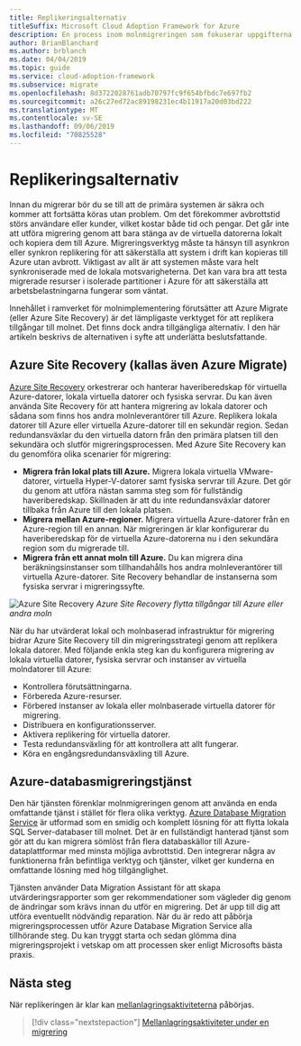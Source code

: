 ```yaml
---
title: Replikeringsalternativ
titleSuffix: Microsoft Cloud Adoption Framework for Azure
description: En process inom molnmigreringen som fokuserar uppgifterna för att migrera arbetsbelastningar till molnet.
author: BrianBlanchard
ms.author: brblanch
ms.date: 04/04/2019
ms.topic: guide
ms.service: cloud-adoption-framework
ms.subservice: migrate
ms.openlocfilehash: 8d3722028761adb70797fc9f654bfbdc7e697fb2
ms.sourcegitcommit: a26c27ed72ac89198231ec4b11917a20d03bd222
ms.translationtype: MT
ms.contentlocale: sv-SE
ms.lasthandoff: 09/06/2019
ms.locfileid: "70825528"
---
```

# <a name="replication-options"></a>Replikeringsalternativ

Innan du migrerar bör du se till att de primära systemen är säkra och kommer att fortsätta köras utan problem. Om det förekommer avbrottstid störs användare eller kunder, vilket kostar både tid och pengar. Det går inte att utföra migrering genom att bara stänga av de virtuella datorerna lokalt och kopiera dem till Azure. Migreringsverktyg måste ta hänsyn till asynkron eller synkron replikering för att säkerställa att system i drift kan kopieras till Azure utan avbrott. Viktigast av allt är att systemen måste vara helt synkroniserade med de lokala motsvarigheterna. Det kan vara bra att testa migrerade resurser i isolerade partitioner i Azure för att säkerställa att arbetsbelastningarna fungerar som väntat.

Innehållet i ramverket för molnimplementering förutsätter att Azure Migrate (eller Azure Site Recovery) är det lämpligaste verktyget för att replikera tillgångar till molnet. Det finns dock andra tillgängliga alternativ. I den här artikeln beskrivs de alternativen i syfte att underlätta beslutsfattande.

## <a name="azure-site-recovery-also-known-as-azure-migrate"></a>Azure Site Recovery (kallas även Azure Migrate)

[Azure Site Recovery](/azure/site-recovery/site-recovery-overview) orkestrerar och hanterar haveriberedskap för virtuella Azure-datorer, lokala virtuella datorer och fysiska servrar. Du kan även använda Site Recovery för att hantera migrering av lokala datorer och sådana som finns hos andra molnleverantörer till Azure. Replikera lokala datorer till Azure eller virtuella Azure-datorer till en sekundär region. Sedan redundansväxlar du den virtuella datorn från den primära platsen till den sekundära och slutför migreringsprocessen. Med Azure Site Recovery kan du genomföra olika scenarier för migrering:

- **Migrera från lokal plats till Azure.** Migrera lokala virtuella VMware-datorer, virtuella Hyper-V-datorer samt fysiska servrar till Azure. Det gör du genom att utföra nästan samma steg som för fullständig haveriberedskap. Skillnaden är att du inte redundansväxlar datorer tillbaka från Azure till den lokala platsen.
- **Migrera mellan Azure-regioner.** Migrera virtuella Azure-datorer från en Azure-region till en annan. När migreringen är klar konfigurerar du haveriberedskap för de virtuella Azure-datorerna nu i den sekundära region som du migrerade till.
- **Migrera från ett annat moln till Azure.** Du kan migrera dina beräkningsinstanser som tillhandahålls hos andra molnleverantörer till virtuella Azure-datorer. Site Recovery behandlar de instanserna som fysiska servrar i migreringssyfte.

![Azure Site Recovery](../../../_images/asr-replication-image.png)
*Azure Site Recovery flytta tillgångar till Azure eller andra moln*

När du har utvärderat lokal och molnbaserad infrastruktur för migrering bidrar Azure Site Recovery till din migreringsstrategi genom att replikera lokala datorer. Med följande enkla steg kan du konfigurera migrering av lokala virtuella datorer, fysiska servrar och instanser av virtuella molndatorer till Azure:

- Kontrollera förutsättningarna.
- Förbereda Azure-resurser.
- Förbered instanser av lokala eller molnbaserade virtuella datorer för migrering.
- Distribuera en konfigurationsserver.
- Aktivera replikering för virtuella datorer.
- Testa redundansväxling för att kontrollera att allt fungerar.
- Köra en engångsredundansväxling till Azure.

## <a name="azure-database-migration-service"></a>Azure-databasmigreringstjänst

Den här tjänsten förenklar molnmigreringen genom att använda en enda omfattande tjänst i stället för flera olika verktyg. [Azure Database Migration Service](/azure/dms/dms-overview) är utformad som en smidig och komplett lösning för att flytta lokala SQL Server-databaser till molnet. Det är en fullständigt hanterad tjänst som gör att du kan migrera sömlöst från flera databaskällor till Azure-dataplattformar med minsta möjliga avbrottstid. Den integrerar några av funktionerna från befintliga verktyg och tjänster, vilket ger kunderna en omfattande lösning med hög tillgänglighet.

Tjänsten använder Data Migration Assistant för att skapa utvärderingsrapporter som ger rekommendationer som vägleder dig genom de ändringar som krävs innan du utför en migrering. Det är upp till dig att utföra eventuellt nödvändig reparation. När du är redo att påbörja migreringsprocessen utför Azure Database Migration Service alla tillhörande steg. Du kan tryggt starta och sedan glömma dina migreringsprojekt i vetskap om att processen sker enligt Microsofts bästa praxis.

## <a name="next-steps"></a>Nästa steg

När replikeringen är klar kan [mellanlagringsaktiviteterna](./stage.md) påbörjas.

> [!div class="nextstepaction"]
> [Mellanlagringsaktiviteter under en migrering](./stage.md)
